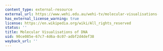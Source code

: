 ```yaml
---
content_type: external-resource
external_url: https://www.wehi.edu.au/wehi-tv/molecular-visualisations-of-dna/
has_external_license_warning: true
license: https://en.wikipedia.org/wiki/All_rights_reserved
status: ''
title: Molecular Visualisations of DNA
uid: 90ce085e-67c7-4d6a-8c07-adbf2d4def38
wayback_url: ''
---
```

